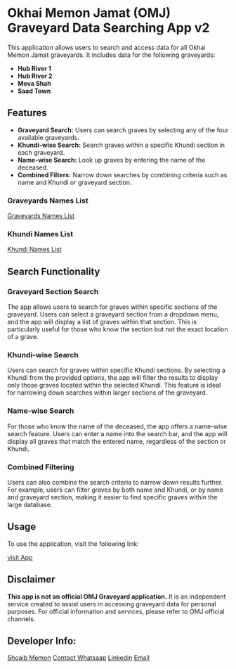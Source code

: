 # Okhai Memon Jamat (OMJ) Graveyard Data Searching App v2

This application allows users to search and access data for all Okhai Memon Jamat graveyards. It includes data for the following graveyards:

- **Hub River 1**
- **Hub River 2**
- **Meva Shah**
- **Saad Town**

## Features

- **Graveyard Search:** Users can search graves by selecting any of the four available graveyards.
- **Khundi-wise Search:** Search graves within a specific Khundi section in each graveyard.
- **Name-wise Search:** Look up graves by entering the name of the deceased.
- **Combined Filters:** Narrow down searches by combining criteria such as name and Khundi or graveyard section.
### Graveyards Names List

[Graveyards Names List](https://search-omjgraveyard.vercel.app/categories/Graveyards)

### Khundi Names List

[Khundi Names List](https://search-omjgraveyard.vercel.app/categories/Khundis)

## Search Functionality

### Graveyard Section Search

The app allows users to search for graves within specific sections of the graveyard. Users can select a graveyard section from a dropdown menu, and the app will display a list of graves within that section. This is particularly useful for those who know the section but not the exact location of a grave.

### Khundi-wise Search

Users can search for graves within specific Khundi sections. By selecting a Khundi from the provided options, the app will filter the results to display only those graves located within the selected Khundi. This feature is ideal for narrowing down searches within larger sections of the graveyard.

### Name-wise Search

For those who know the name of the deceased, the app offers a name-wise search feature. Users can enter a name into the search bar, and the app will display all graves that match the entered name, regardless of the section or Khundi.

### Combined Filtering

Users can also combine the search criteria to narrow down results further. For example, users can filter graves by both name and Khundi, or by name and graveyard section, making it easier to find specific graves within the large database.

## Usage

To use the application, visit the following link:

[visit App](https://omj-graveyard-2024.vercel.app/)

## Disclaimer

**This app is not an official OMJ Graveyard application.** It is an independent service created to assist users in accessing graveyard data for personal purposes. For official information and services, please refer to OMJ official channels.


## Developer Info:

[Shoaib Memon](https://shoaibmemon.vercel.app/)
[Contact Whatsaap](https://wa.me/+923232579204)
[Linkedin](https://www.linkedin.com/in/shoaib-memon26)
[Email](shoaibmemonit@gmail.com)